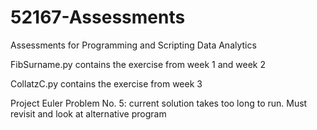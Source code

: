 
# 52167-Assessments
Assessments for Programming and Scripting Data Analytics

FibSurname.py contains the exercise from week 1 and week 2

CollatzC.py contains the exercise from week 3

Project Euler Problem No. 5: current solution takes too long to run.  Must revisit and look at alternative program
